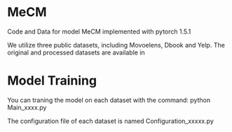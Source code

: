 # MeCM
Code and Data for model MeCM implemented with pytorch 1.5.1

We utilize three public datasets, including Movoelens, Dbook and Yelp.
The original and processed datasets are available in 

# Model Training
You can traning the model on each dataset with the command:
python Main_xxxx.py

The configuration file of each dataset is named Configuration_xxxxx.py

